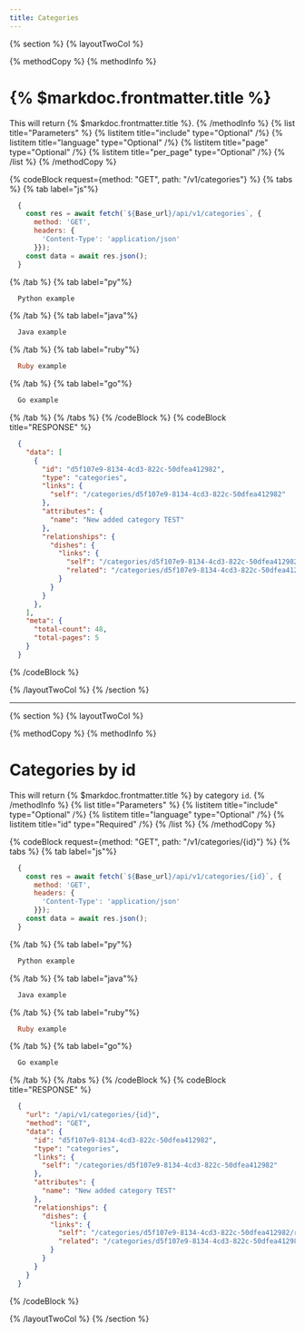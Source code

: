 ```yaml
---
title: Categories
---
```

{% section %}
{% layoutTwoCol %}

{% methodCopy %}
{% methodInfo %}
  # {% $markdoc.frontmatter.title %}
  This will return {% $markdoc.frontmatter.title %}.
{% /methodInfo %}
{% list title="Parameters" %}
  {% listitem title="include" type="Optional" /%}
  {% listitem title="language" type="Optional" /%}
  {% listitem title="page" type="Optional" /%}
  {% listitem title="per_page" type="Optional" /%}
{% /list %}
{% /methodCopy %}

{% codeBlock request={method: "GET", path: "/v1/categories"} %}
{% tabs %}
  {% tab label="js"%}
  ```js
    {
      const res = await fetch(`${Base_url}/api/v1/categories`, {
        method: 'GET',
        headers: {
          'Content-Type': 'application/json'
        }});
      const data = await res.json();
    }
  ```
  {% /tab %}
  {% tab label="py"%}
  ```py
    Python example
  ```
  {% /tab %}
  {% tab label="java"%}
  ```java
    Java example
  ```
  {% /tab %}
  {% tab label="ruby"%}
  ```ruby
    Ruby example
  ```
  {% /tab %}
  {% tab label="go"%}
  ```go
    Go example
  ```
  {% /tab %}
{% /tabs %}
{% /codeBlock %}
{% codeBlock title="RESPONSE" %}
  ```json
    {
      "data": [
        {
          "id": "d5f107e9-8134-4cd3-822c-50dfea412982",
          "type": "categories",
          "links": {
            "self": "/categories/d5f107e9-8134-4cd3-822c-50dfea412982"
          },
          "attributes": {
            "name": "New added category TEST"
          },
          "relationships": {
            "dishes": {
              "links": {
                "self": "/categories/d5f107e9-8134-4cd3-822c-50dfea412982/relationships/dishes",
                "related": "/categories/d5f107e9-8134-4cd3-822c-50dfea412982/dishes"
              }
            }
          }
        },
      ],
      "meta": {
        "total-count": 48,
        "total-pages": 5
      }
    }
  ```
{% /codeBlock %}  

{% /layoutTwoCol %}
{% /section %}

- - -

{% section %}
{% layoutTwoCol %}

{% methodCopy %}
{% methodInfo %}
  # Categories by id
  This will return {% $markdoc.frontmatter.title %} by category `id`.
{% /methodInfo %}
{% list title="Parameters" %}
  {% listitem title="include" type="Optional" /%}
  {% listitem title="language" type="Optional" /%}
  {% listitem title="id" type="Required" /%}
{% /list %}
{% /methodCopy %}

{% codeBlock request={method: "GET", path: "/v1/categories/{id}"} %}
{% tabs %}
  {% tab label="js"%}
  ```js
    {
      const res = await fetch(`${Base_url}/api/v1/categories/{id}`, {
        method: 'GET',
        headers: {
          'Content-Type': 'application/json'
        }});
      const data = await res.json();
    }
  ```
  {% /tab %}
  {% tab label="py"%}
  ```py
    Python example
  ```
  {% /tab %}
  {% tab label="java"%}
  ```java
    Java example
  ```
  {% /tab %}
  {% tab label="ruby"%}
  ```ruby
    Ruby example
  ```
  {% /tab %}
  {% tab label="go"%}
  ```go
    Go example
  ```
  {% /tab %}
{% /tabs %}
{% /codeBlock %}
{% codeBlock title="RESPONSE" %}
  ```json
    {
      "url": "/api/v1/categories/{id}",
      "method": "GET",
      "data": {
        "id": "d5f107e9-8134-4cd3-822c-50dfea412982",
        "type": "categories",
        "links": {
          "self": "/categories/d5f107e9-8134-4cd3-822c-50dfea412982"
        },
        "attributes": {
          "name": "New added category TEST"
        },
        "relationships": {
          "dishes": {
            "links": {
              "self": "/categories/d5f107e9-8134-4cd3-822c-50dfea412982/relationships/dishes",
              "related": "/categories/d5f107e9-8134-4cd3-822c-50dfea412982/dishes"
            }
          }
        }
      }
    }
  ```
{% /codeBlock %}  

{% /layoutTwoCol %}
{% /section %}
